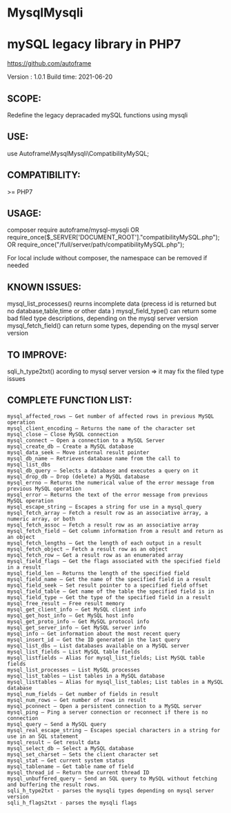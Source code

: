 # MysqlMysqli
# mySQL legacy library in PHP7

https://github.com/autoframe

Version :		1.0.1
Build time: 	2021-06-20

## SCOPE:
Redefine the legacy depracaded mySQL functions using mysqli

## USE:

use Autoframe\MysqlMysqli\CompatibilityMySQL;

## COMPATIBILITY: 

&gt;= PHP7

## USAGE:
composer require autoframe/mysql-mysqli
OR require_once($_SERVER['DOCUMENT_ROOT']."compatibilityMySQL.php");
OR require_once("/full/server/path/compatibilityMySQL.php");

For local include without composer, the namespace can be removed if needed


## KNOWN ISSUES:
mysql_list_processes() reurns incomplete data (precess id is returned but no database,table,time or other data )
mysql_field_type() can return some bad filed type descriptions, depending on the mysql server version
mysql_fetch_field() can return some types, depending on the mysql server version

## TO IMPROVE:
sqli_h_type2txt() acording to mysql server version => it may fix the filed type issues

## COMPLETE FUNCTION LIST:

    mysql_affected_rows — Get number of affected rows in previous MySQL operation
    mysql_client_encoding — Returns the name of the character set
    mysql_close — Close MySQL connection
    mysql_connect — Open a connection to a MySQL Server
    mysql_create_db — Create a MySQL database
    mysql_data_seek — Move internal result pointer
    mysql_db_name — Retrieves database name from the call to mysql_list_dbs
    mysql_db_query — Selects a database and executes a query on it
    mysql_drop_db — Drop (delete) a MySQL database
    mysql_errno — Returns the numerical value of the error message from previous MySQL operation
    mysql_error — Returns the text of the error message from previous MySQL operation
    mysql_escape_string — Escapes a string for use in a mysql_query
    mysql_fetch_array — Fetch a result row as an associative array, a numeric array, or both
    mysql_fetch_assoc — Fetch a result row as an associative array
    mysql_fetch_field — Get column information from a result and return as an object
    mysql_fetch_lengths — Get the length of each output in a result
    mysql_fetch_object — Fetch a result row as an object
    mysql_fetch_row — Get a result row as an enumerated array
    mysql_field_flags — Get the flags associated with the specified field in a result
    mysql_field_len — Returns the length of the specified field
    mysql_field_name — Get the name of the specified field in a result
    mysql_field_seek — Set result pointer to a specified field offset
    mysql_field_table — Get name of the table the specified field is in
    mysql_field_type — Get the type of the specified field in a result
    mysql_free_result — Free result memory
    mysql_get_client_info — Get MySQL client info
    mysql_get_host_info — Get MySQL host info
    mysql_get_proto_info — Get MySQL protocol info
    mysql_get_server_info — Get MySQL server info
    mysql_info — Get information about the most recent query
    mysql_insert_id — Get the ID generated in the last query
    mysql_list_dbs — List databases available on a MySQL server
    mysql_list_fields — List MySQL table fields
    mysql_listfields — Alias for mysql_list_fields; List MySQL table fields
    mysql_list_processes — List MySQL processes
    mysql_list_tables — List tables in a MySQL database
    mysql_listtables — Alias for mysql_list_tables; List tables in a MySQL database
    mysql_num_fields — Get number of fields in result
    mysql_num_rows — Get number of rows in result
    mysql_pconnect — Open a persistent connection to a MySQL server
    mysql_ping — Ping a server connection or reconnect if there is no connection
    mysql_query — Send a MySQL query
    mysql_real_escape_string — Escapes special characters in a string for use in an SQL statement
    mysql_result — Get result data
    mysql_select_db — Select a MySQL database
    mysql_set_charset — Sets the client character set
    mysql_stat — Get current system status
    mysql_tablename — Get table name of field
    mysql_thread_id — Return the current thread ID
    mysql_unbuffered_query — Send an SQL query to MySQL without fetching and buffering the result rows.
    sqli_h_type2txt - parses the mysqli types depending on mysql server version
    sqli_h_flags2txt - parses the mysqli flags
